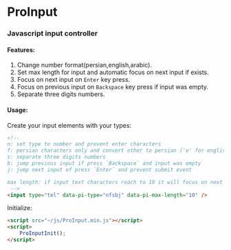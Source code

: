# ProInput

### Javascript input controller

#### Features:

1. Change number format(persian,english,arabic).
2. Set max length for input and automatic focus on next input if exists.
3. Focus on next input on `Enter` key press.
4. Focus on previous input on `Backspace` key press if input was empty.
5. Separate three digits numbers.


#### Usage:

Create your input elements with your types:
``` html
<!--
n: set type to number and prevent enter characters
f: persian characters only and convert other to persian ('e' for english, 'a' for arabic)
s: separate three digits numbers
b: jump previous input if press `Backspace` and input was empty
j: jump next input of press `Enter` and prevent submit event

max length: if input text characters reach to 10 it will focus on next input if exists
 -->
<input type="tel" data-pi-type="nfsbj" data-pi-max-length="10" />
```

Initialize:
``` html
<script src="~/js/ProInput.min.js"></script>
<script>
    ProInputInit();
</script>
```
